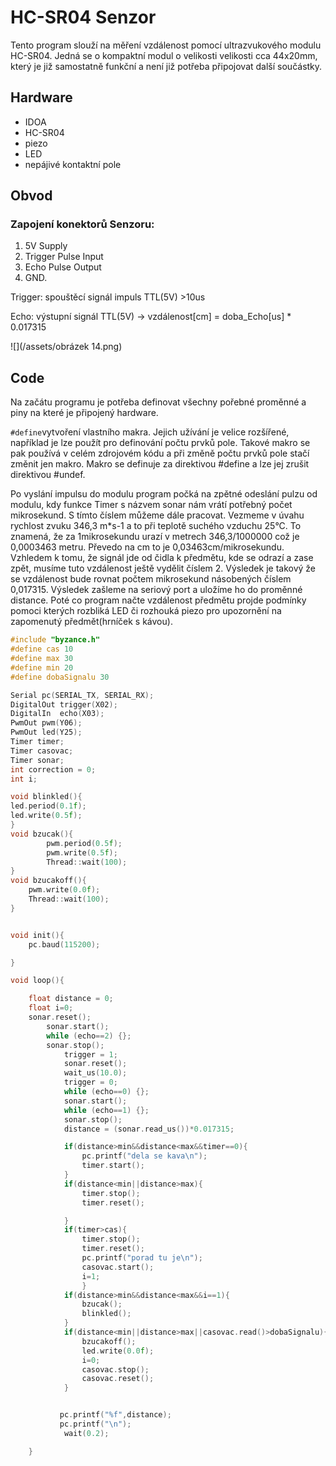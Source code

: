 # HC-SR04 Senzor

Tento program slouží na měření vzdálenost pomocí ultrazvukového modulu HC-SR04. Jedná se o kompaktní modul o velikosti velikosti cca 44x20mm, který je již samostatně funkční a není již potřeba připojovat další součástky.

## Hardware
* IDOA
* HC-SR04
* piezo
* LED
* nepájivé kontaktní pole

## Obvod

### Zapojení konektorů Senzoru:
1. 5V Supply 
2. Trigger Pulse Input
3. Echo Pulse Output
4. GND. 

Trigger: spouštěcí signál impuls TTL(5V) >10us 

Echo: výstupní signál TTL(5V) -> vzdálenost[cm] = doba_Echo[us] * 0.017315


![](/assets/obrázek 14.png)  
## Code

Na začátu programu je potřeba definovat všechny pořebné proměnné a piny na které je připojený hardware. 

```#define```vytvoření vlastního makra. Jejich užívání je velice rozšířené, například je lze použít pro definování počtu prvků pole. Takové makro se pak používá v celém zdrojovém kódu a při změně počtu prvků pole stačí změnit jen makro. Makro se definuje za direktivou #define a lze jej zrušit direktivou #undef.

Po vyslání impulsu do modulu program počká na zpětné odeslání pulzu od modulu, kdy funkce Timer s názvem sonar nám vrátí potřebný počet mikrosekund. S tímto číslem můžeme dále pracovat. Vezmeme v úvahu rychlost zvuku 346,3 m*s-1 a to při teplotě suchého vzduchu 25°C. To znamená, že za 1mikrosekundu urazí v metrech 346,3/1000000 což je 0,0003463 metru. Převedo na cm to je 0,03463cm/mikrosekundu. Vzhledem k tomu, že signál jde od čidla k předmětu, kde se odrazí a zase zpět, musíme tuto vzdálenost ještě vydělit číslem 2. Výsledek je takový že se vzdálenost bude rovnat počtem mikrosekund násobených číslem 0,017315. Výsledek zašleme na seriový port a uložíme ho do proměnné distance.
Poté co program načte vzdálenost předmětu projde podmínky pomoci kterých rozbliká LED či rozhouká piezo pro upozornění na zapomenutý předmět(hrníček s kávou).


```cpp
#include "byzance.h"
#define cas 10
#define max 30
#define min 20
#define dobaSignalu 30

Serial pc(SERIAL_TX, SERIAL_RX);
DigitalOut trigger(X02);
DigitalIn  echo(X03);
PwmOut pwm(Y06);
PwmOut led(Y25);
Timer timer;
Timer casovac;
Timer sonar;
int correction = 0;
int i;

void blinkled(){
led.period(0.1f);
led.write(0.5f);
}
void bzucak(){
        pwm.period(0.5f);
        pwm.write(0.5f);
        Thread::wait(100);
}
void bzucakoff(){
	pwm.write(0.0f);
	Thread::wait(100);
}


void init(){
	pc.baud(115200);

}

void loop(){

	float distance = 0;
	float i=0;
	sonar.reset();
	    sonar.start();
	    while (echo==2) {};
	    sonar.stop();
	        trigger = 1;
	        sonar.reset();
	        wait_us(10.0);
	        trigger = 0;
	        while (echo==0) {};
	        sonar.start();
	        while (echo==1) {};
	        sonar.stop();
	        distance = (sonar.read_us())*0.017315;

	        if(distance>min&&distance<max&&timer==0){
	        	pc.printf("dela se kava\n");
	        	timer.start();
	        }
	        if(distance<min||distance>max){
	        	timer.stop();
	        	timer.reset();

	        }
	        if(timer>cas){
	        	timer.stop();
	        	timer.reset();
	        	pc.printf("porad tu je\n");
	        	casovac.start();
	        	i=1;
	        	}
        	if(distance>min&&distance<max&&i==1){
        		bzucak();
        		blinkled();
        	}
        	if(distance<min||distance>max||casovac.read()>dobaSignalu){
        		bzucakoff();
        		led.write(0.0f);
        		i=0;
        		casovac.stop();
        		casovac.reset();
	        }


	       pc.printf("%f",distance);
	       pc.printf("\n");
	        wait(0.2);

	}

```

